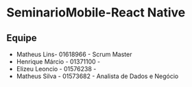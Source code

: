 # SeminarioMobile-React Native

## Equipe 
* Matheus Lins- 01618966 - Scrum Master
* Henrique Márcio - 01371100 - 
* Elizeu Leoncio - 01576238 - 
* Matheus Silva - 01573682 - Analista de Dados e Negócio




